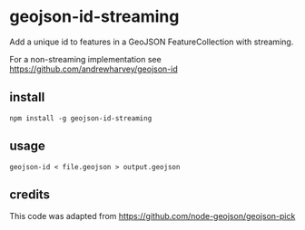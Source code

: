 # geojson-id-streaming

Add a unique id to features in a GeoJSON FeatureCollection with streaming.

For a non-streaming implementation see https://github.com/andrewharvey/geojson-id

## install

    npm install -g geojson-id-streaming

## usage

    geojson-id < file.geojson > output.geojson

## credits

This code was adapted from https://github.com/node-geojson/geojson-pick
